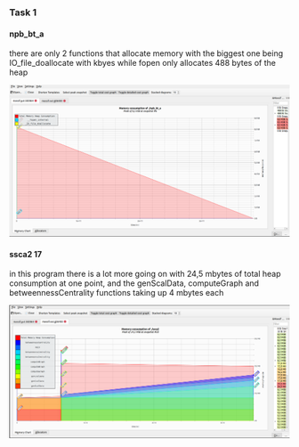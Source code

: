### Task 1

#### npb_bt_a

there are only 2 functions that allocate memory with the biggest one being IO_file_doallocate with kbyes while fopen only allocates 488 bytes of the heap

![alt text](npb_sc.png)

#### ssca2 17

in this program there is a lot more going on with 24,5 mbytes of total heap consumption at one point, and the genScalData, computeGraph and betweennessCentrality functions taking up 4 mbytes each

![alt text](ssca2_sc.png)
